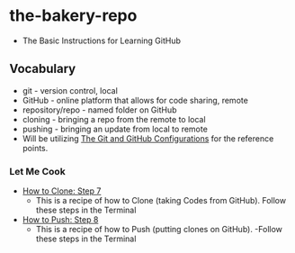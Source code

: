 # the-bakery-repo
- The Basic Instructions for Learning GitHub
## Vocabulary
- git - version control, local
- GitHub - online platform that allows for code sharing, remote
- repository/repo - named folder on GitHub
- cloning - bringing a repo from the remote to local
- pushing - bringing an update from local to remote
- Will be utilizing [The Git and GitHub Configurations](https://github.com/learn-academy-2023-india/syllabus/blob/main/github/github-configurations.md) for the reference points.
### Let Me Cook 
- [How to Clone: Step 7](https://github.com/learn-academy-2023-india/syllabus/blob/main/github/github-configurations.md)
    -  This is a recipe of how to Clone (taking Codes from GitHub). Follow these steps in the Terminal
- [How to Push: Step 8](https://github.com/learn-academy-2023-india/syllabus/blob/main/github/github-configurations.md)
    - This is a recipe of how to Push (putting clones on GitHub).
    -Follow these steps in the Terminal